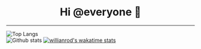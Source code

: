 <h1 align="center">Hi @everyone 👋</h1>

---  
![Top Langs](https://github-readme-stats.vercel.app/api/top-langs/?username=Zeldown&show_icons=true&theme=radical&count_private=true)
<br>
![Github stats](https://github-readme-stats.vercel.app/api?username=Zeldown&show_icons=true&theme=radical&count_private=true)
[![willianrod's wakatime stats](https://github-readme-stats.vercel.app/api/wakatime?username=Zeldown)](https://github.com/anuraghazra/github-readme-stats)
